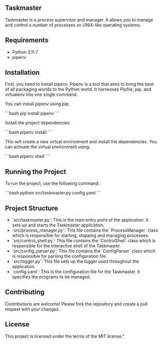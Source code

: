## Taskmaster

Taskmaster is a process supervisor and manager. It allows you to manage and control a number of processes on UNIX-like operating systems.

## Requirements

- Python 3.11.7
- pipenv

## Installation

First, you need to install pipenv. Pipenv is a tool that aims to bring the best of all packaging worlds to the Python world. It harnesses Pipfile, pip, and virtualenv into one single command.

You can install pipenv using pip:

\`\`\`bash
pip install pipenv
\`\`\`

Install the project dependencies:

\`\`\`bash
pipenv install
\`\`\`

This will create a new virtual environment and install the dependencies. You can activate the virtual environment using:

\`\`\`bash
pipenv shell
\`\`\`

## Running the Project

To run the project, use the following command:

\`\`\`bash
python src/taskmaster.py config.yaml
\`\`\`

## Project Structure

- \`src/taskmaster.py\`: This is the main entry point of the application. It sets up and starts the Taskmaster application.
- \`src/process_manager.py\`: This file contains the \`ProcessManager\` class which is responsible for starting, stopping and managing processes.
- \`src/control_shell.py\`: This file contains the \`ControlShell\` class which is responsible for the interactive shell of the Taskmaster.
- \`src/config_parser.py\`: This file contains the \`ConfigParser\` class which is responsible for parsing the configuration file.
- \`src/logger.py\`: This file sets up the logger used throughout the application.
- \`config.yaml\`: This is the configuration file for the Taskmaster. It specifies the programs to be managed.

## Contributing

Contributions are welcome! Please fork the repository and create a pull request with your changes.

## License

This project is licensed under the terms of the MIT license."
